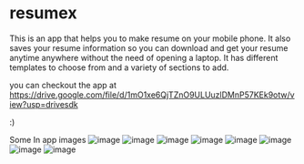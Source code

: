 # resumex

This is an app that helps you to make resume on your mobile phone. It also saves your resume information so you can download and get your resume anytime anywhere without the need of opening a laptop.
It has different templates to choose from and a variety of sections to add.

you can checkout the app at
https://drive.google.com/file/d/1mO1xe6QjTZnO9ULUuzlDMnP57KEk9otw/view?usp=drivesdk


:)










Some In app images
![image](https://user-images.githubusercontent.com/78964850/175013713-e8e4fdd7-d0ba-4c1f-b7a3-ef25b4f6db6b.png)
![image](https://user-images.githubusercontent.com/78964850/175013510-12b09a9d-c398-4b16-82a6-f15d32656f7f.png)
![image](https://user-images.githubusercontent.com/78964850/175013828-960bcdde-87a8-4fbd-9706-c7c9a0d305aa.png)
![image](https://user-images.githubusercontent.com/78964850/175013568-8032949d-ea30-4675-baa7-3446e3cdfc1f.png)
![image](https://user-images.githubusercontent.com/78964850/175013747-9eabdb30-e131-43aa-b2c8-8a5e8d3773bd.png)
![image](https://user-images.githubusercontent.com/78964850/175013766-d7937860-ea19-4db2-bd4b-4c8050ebf95a.png)
![image](https://user-images.githubusercontent.com/78964850/175013790-8ada969c-1169-4d6c-ae36-2a558fcdeb1d.png)
![image](https://user-images.githubusercontent.com/78964850/175013804-3862b6e9-ae1b-42bc-8a38-4b4536d1bdca.png)
